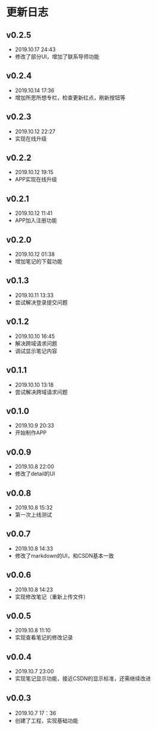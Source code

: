 # 更新日志

## v0.2.5
- 2019.10.17 24:43
- 修改了部分UI，增加了联系导师功能

## v0.2.4
- 2019.10.14 17:36
- 增加所思所想专栏，检查更新红点，刷新按钮等

## v0.2.3
- 2019.10.12 22:27
- 实现在线升级

## v0.2.2
- 2019.10.12 19:15
- APP实现在线升级

## v0.2.1
- 2019.10.12 11:41
- APP加入注册功能

## v0.2.0
- 2019.10.12 01:38
- 增加笔记的下载功能

## v0.1.3
- 2019.10.11 13:33
- 尝试解决登录提交问题

## v0.1.2
- 2019.10.10 16:45
- 解决跨域请求问题
- 调试显示笔记内容

## v0.1.1
- 2019.10.10 13:18
- 尝试解决跨域请求问题

## v0.1.0
- 2019.10.9 20:33
- 开始制作APP

## v0.0.9
- 2019.10.8 22:00
- 修改了detail的UI

## v0.0.8
- 2019.10.8 15:32
- 第一次上线测试

## v0.0.7
- 2019.10.8 14:33
- 修改了markdown的UI，和CSDN基本一致

## v0.0.6
- 2019.10.8 14:23
- 实现修改笔记（重新上传文件）

## v0.0.5
- 2019.10.8 11:10
- 实现查看笔记的修改记录

## v0.0.4
- 2019.10.7 23:00
- 实现笔记显示功能，接近CSDN的显示标准，还需继续改进

## v0.0.3
- 2019.10.7 17：36
- 创建了工程，实现基础功能